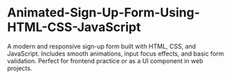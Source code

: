 # Animated-Sign-Up-Form-Using-HTML-CSS-JavaScript
A modern and responsive sign-up form built with HTML, CSS, and JavaScript. Includes smooth animations, input focus effects, and basic form validation. Perfect for frontend practice or as a UI component in web projects.
